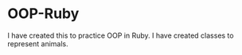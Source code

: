 # OOP-Ruby
I have created this to practice OOP in Ruby. I have created classes to represent animals.
